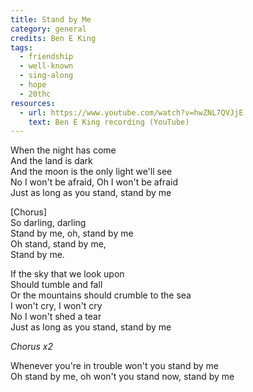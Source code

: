 ```yaml
---
title: Stand by Me
category: general
credits: Ben E King
tags:
  - friendship
  - well-known
  - sing-along
  - hope
  - 20thc
resources:
  - url: https://www.youtube.com/watch?v=hwZNL7QVJjE
    text: Ben E King recording (YouTube)
---
```

When the night has come\
And the land is dark\
And the moon is the only light we'll see\
No I won't be afraid, Oh I won't be afraid\
Just as long as you stand, stand by me  

\[Chorus]\
So darling, darling\
Stand by me, oh, stand by me\
Oh stand, stand by me,\
Stand by me.  

If the sky that we look upon\
Should tumble and fall\
Or the mountains should crumble to the sea\
I won't cry, I won't cry\
No I won't shed a tear\
Just as long as you stand, stand by me  

*Chorus x2*  

Whenever you're in trouble won't you stand by me\
Oh stand by me, oh won't you stand now, stand by me

